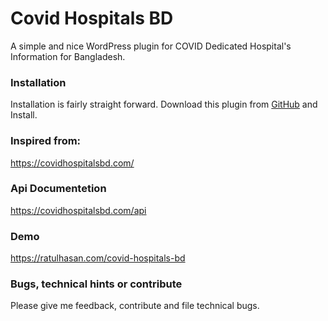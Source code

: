 # Covid Hospitals BD

A simple and nice WordPress plugin for COVID Dedicated Hospital's Information for Bangladesh.

### Installation
Installation is fairly straight forward. Download this plugin from [GitHub](https://github.com/RatulHasan/covid-hospitals-bd) and Install.

### Inspired from:
https://covidhospitalsbd.com/

### Api Documentetion
https://covidhospitalsbd.com/api

### Demo
https://ratulhasan.com/covid-hospitals-bd

### Bugs, technical hints or contribute
Please give me feedback, contribute and file technical bugs.
